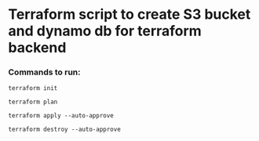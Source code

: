 # Terraform script to create S3 bucket and dynamo db for terraform backend

### Commands to run:
```
terraform init
```

```
terraform plan
```

```
terraform apply --auto-approve
```

```
terraform destroy --auto-approve
```